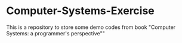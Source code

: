 # Computer-Systems-Exercise
This is a repository to store some demo codes from book "Computer Systems: a programmer's perspective""
